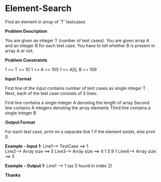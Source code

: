 # Element-Search
Find an element in array of 'T' testcases

**Problem Description**

You are given an integer T (number of test cases). You are given array A and an integer B for each test case. You have to tell whether B is present in array A or not.

**Problem Constraints**

1 <= T <= 10
1 <= A <= 105
1 <= A[i], B <= 109


**Input Format**

First line of the input contains number of test cases as single integer T .
Next, each of the test case consists of 3 lines:

First line contains a single integer A denoting the length of array
Second line contains A integers denoting the array elements
Third line contains a single integer B


**Output Format**

For each test case, print on a separate line 1 if the element exists, else print 0.


**Example - Input 1:**
      Line1-->   TestCase ==> 1    
      Line2--> Array size ==> 5 
      Line3--> Array size ==> 4 1 5 9 1 
      Line4--> Array size ==> 5


**Example - Output 1:**
     Line1 --> 1 (as 5 found in index 2)

**Thanks**

